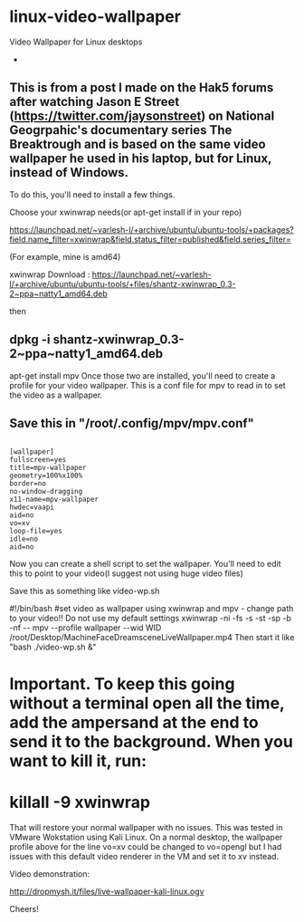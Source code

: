 # linux-video-wallpaper
Video Wallpaper for Linux desktops

-
This is from a post I made on the Hak5 forums after watching Jason E Street (https://twitter.com/jaysonstreet) on National Geogrpahic's documentary series The Breaktrough and is based on the same video wallpaper he used in his laptop, but for Linux, instead of Windows.
-
To do this, you'll need to install a few things.

Choose your xwinwrap needs(or apt-get install if in your repo)

https://launchpad.net/~varlesh-l/+archive/ubuntu/ubuntu-tools/+packages?field.name_filter=xwinwrap&field.status_filter=published&field.series_filter=

(For example, mine is amd64)

xwinwrap Download : https://launchpad.net/~varlesh-l/+archive/ubuntu/ubuntu-tools/+files/shantz-xwinwrap_0.3-2~ppa~natty1_amd64.deb

then
 
## dpkg -i shantz-xwinwrap_0.3-2~ppa~natty1_amd64.deb

apt-get install mpv
Once those two are installed, you'll need to create a profile for your video wallpaper. This is a conf file for mpv to read in to set the video as a wallpaper.

## Save this in "/root/.config/mpv/mpv.conf"

<code>
[wallpaper]
fullscreen=yes
title=mpv-wallpaper
geometry=100%x100%
border=no
no-window-dragging
x11-name=mpv-wallpaper
hwdec=vaapi
aid=no
vo=xv
loop-file=yes
idle=no
aid=no
</code>

Now you can create a shell script to set the wallpaper. You'll need to edit this to point to your video(I suggest not using huge video files)

Save this as something like video-wp.sh

#!/bin/bash
#set video as wallpaper using xwinwrap and mpv - change path to your video!! Do not use my default settings
xwinwrap -ni -fs -s -st -sp -b -nf -- mpv --profile wallpaper --wid WID /root/Desktop/MachineFaceDreamsceneLiveWallpaper.mp4 
Then start it like "bash ./video-wp.sh &"

# Important. To keep this going without a terminal open all the time, add the ampersand at the end to send it to the background. When you want to kill it, run:

# killall -9 xwinwrap

That will restore your normal wallpaper with no issues. This was tested in VMware Wokstation using Kali Linux. On a normal desktop, the wallpaper profile above for the line vo=xv could be changed to vo=opengl but I had issues with this default video renderer in the VM and set it to xv instead.

 

Video demonstration:

http://dropmysh.it/files/live-wallpaper-kali-linux.ogv

Cheers!
